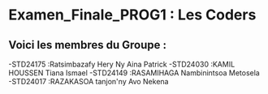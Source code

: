 # Examen_Finale_PROG1 : Les Coders
## Voici les membres du Groupe :
  -STD24175 :Ratsimbazafy Hery Ny Aina Patrick
  -STD24030 :KAMIL HOUSSEN Tiana Ismael 
  -STD24149 :RASAMIHAGA Nambinintsoa Metosela 
  -STD24017 :RAZAKASOA tanjon'ny Avo Nekena
  
